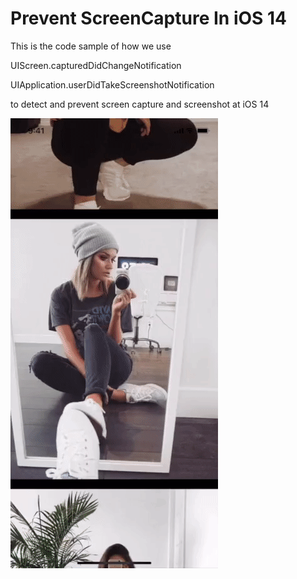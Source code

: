 # Prevent ScreenCapture In iOS 14

This is the code sample of how we use

UIScreen.capturedDidChangeNotification

UIApplication.userDidTakeScreenshotNotification

to detect and prevent screen capture and screenshot at iOS 14

![Prevent Screen recording](/detect-prevent-screen-recording.gif?raw=true "Prevent Screen recording")

